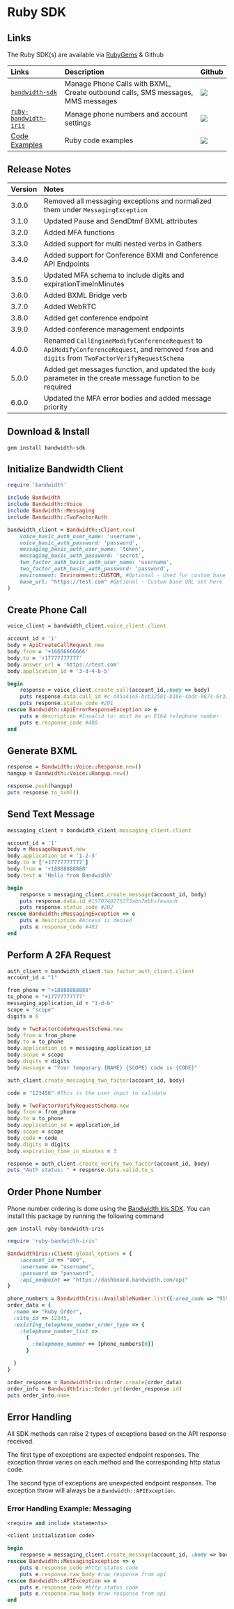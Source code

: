 # Ruby SDK

## Links

The Ruby SDK(s) are available via [RubyGems](https://rubygems.org/) & Github

| Links                                                                   | Description                                                                     | Github                                                                                               |
|:------------------------------------------------------------------------|:--------------------------------------------------------------------------------|:-----------------------------------------------------------------------------------------------------|
| [`bandwidth-sdk`](https://rubygems.org/gems/bandwidth-sdk)              | Manage Phone Calls with BXML, Create outbound calls, SMS messages, MMS messages | [<img src="https://github.com/favicon.ico">](https://github.com/Bandwidth/ruby-sdk)                  |
| [`ruby-bandwidth-iris`](https://rubygems.org/gems/ruby-bandwidth-iris)  | Manage phone numbers and account settings                                       | [<img src="https://github.com/favicon.ico">](https://github.com/Bandwidth/ruby-bandwidth-iris)       |
| [Code Examples](https://github.com/Bandwidth/examples/tree/master/ruby) | Ruby code examples                                                              | [<img src="https://github.com/favicon.ico">](https://github.com/Bandwidth/examples/tree/master/ruby) |

## Release Notes

| Version | Notes                                                                           |
|:--------|:--------------------------------------------------------------------------------|
| 3.0.0   | Removed all messaging exceptions and normalized them under `MessagingException` |
| 3.1.0   | Updated Pause and SendDtmf BXML attributes                                      |
| 3.2.0   | Added MFA functions                                                             |
| 3.3.0   | Added support for multi nested verbs in Gathers                                 |
| 3.4.0   | Added support for Conference BXMl and Conference API Endpoints                  |
| 3.5.0   | Updated MFA schema to include digits and expirationTimeInMinutes                |
| 3.6.0   | Added BXML Bridge verb                                                          |
| 3.7.0   | Added WebRTC                                                                    |
| 3.8.0 | Added get conference endpoint |
| 3.9.0 | Added conference management endpoints |
| 4.0.0 | Renamed `CallEngineModifyConferenceRequest` to `ApiModifyConferenceRequest`, and removed `from` and `digits` from `TwoFactorVerifyRequestSchema` |
| 5.0.0 | Added get messages function, and updated the `body` parameter in the create message function to be required |
| 6.0.0 | Updated the MFA error bodies and added message priority |

## Download & Install

```
gem install bandwidth-sdk
```

## Initialize Bandwidth Client

```ruby
require 'bandwidth'

include Bandwidth
include Bandwidth::Voice
include Bandwidth::Messaging
include Bandwidth::TwoFactorAuth

bandwidth_client = Bandwidth::Client.new(
    voice_basic_auth_user_name: 'username',
    voice_basic_auth_password: 'password',
    messaging_basic_auth_user_name: 'token',
    messaging_basic_auth_password: 'secret',
    two_factor_auth_basic_auth_user_name: 'username',
    two_factor_auth_basic_auth_password: 'password',
    environment: Environment::CUSTOM, #Optional - Used for custom base URLs
    base_url: "https://test.com" #Optional - Custom base URL set here
)
```

## Create Phone Call

```ruby
voice_client = bandwidth_client.voice_client.client

account_id = '1'
body = ApiCreateCallRequest.new
body.from = '+16666666666'
body.to = '+17777777777'
body.answer_url = 'https://test.com'
body.application_id = '3-d-4-b-5'

begin
    response = voice_client.create_call(account_id,:body => body)
    puts response.data.call_id #c-d45a41e5-bcb12581-b18e-4bdc-9874-6r3235dfweao
    puts response.status_code #201
rescue Bandwidth::ApiErrorResponseException => e
    puts e.description #Invalid to: must be an E164 telephone number
    puts e.response_code #400
end
```

## Generate BXML

```ruby
response = Bandwidth::Voice::Response.new()
hangup = Bandwidth::Voice::Hangup.new()

response.push(hangup)
puts response.to_bxml()
```

## Send Text Message

```ruby
messaging_client = bandwidth_client.messaging_client.client

account_id = '1'
body = MessageRequest.new
body.application_id = '1-2-3'
body.to = ['+17777777777']
body.from = '+18888888888'
body.text = 'Hello from Bandwidth'

begin
    response = messaging_client.create_message(account_id, body)
    puts response.data.id #1570740275373xbn7mbhsfewasdr
    puts response.status_code #202
rescue Bandwidth::MessagingException => e
    puts e.description #Access is denied
    puts e.response_code #403
end
```

## Perform A 2FA Request

```ruby
auth_client = bandwidth_client.two_factor_auth_client.client
account_id = "1"

from_phone = "+18888888888"
to_phone = "+17777777777"
messaging_application_id = "1-d-b"
scope = "scope"
digits = 6

body = TwoFactorCodeRequestSchema.new
body.from = from_phone
body.to = to_phone
body.application_id = messaging_application_id
body.scope = scope
body.digits = digits
body.message = "Your temporary {NAME} {SCOPE} code is {CODE}"

auth_client.create_messaging_two_factor(account_id, body)

code = "123456" #This is the user input to validate

body = TwoFactorVerifyRequestSchema.new
body.from = from_phone
body.to = to_phone
body.application_id = application_id
body.scope = scope
body.code = code
body.digits = digits
body.expiration_time_in_minutes = 3

response = auth_client.create_verify_two_factor(account_id, body)
puts "Auth status: " + response.data.valid.to_s
```

## Order Phone Number

Phone number ordering is done using the [Bandwidth Iris SDK](https://github.com/Bandwidth/ruby-bandwidth-iris). You can install this package by running the following command

```
gem install ruby-bandwidth-iris
```

```ruby
require 'ruby-bandwidth-iris'

BandwidthIris::Client.global_options = {
    :account_id => "900",
    :username => "username",
    :password => "password",
    :api_endpoint => "https://dashboard.bandwidth.com/api"
}

phone_numbers = BandwidthIris::AvailableNumber.list({:area_code => "919", :quantity => 3})
order_data = {
  :name => "Ruby Order",
  :site_id => 12345,
  :existing_telephone_number_order_type => {
    :telephone_number_list =>
      {
        :telephone_number => [phone_numbers[0]]
      }

  }
}

order_response = BandwidthIris::Order.create(order_data)
order_info = BandwidthIris::Order.get(order_response.id)
puts order_info.name
```

## Error Handling

All SDK methods can raise 2 types of exceptions based on the API response received.

The first type of exceptions are expected endpoint responses. The exception throw varies on each method and the corresponding http status code.

The second type of exceptions are unexpected endpoint responses. The exception throw will always be a `Bandwidth::APIException`.

### Error Handling Example: Messaging

```ruby
<require and include statements>

<client initialization code>

begin
    response = messaging_client.create_message(account_id, :body => body)
rescue Bandwidth::MessagingException => e
    puts e.response_code #http status code
    puts e.response.raw_body #raw response from api
rescue Bandwidth::APIException => e
    puts e.response_code #http status code
    puts e.response.raw_body #raw response from api
end
```

